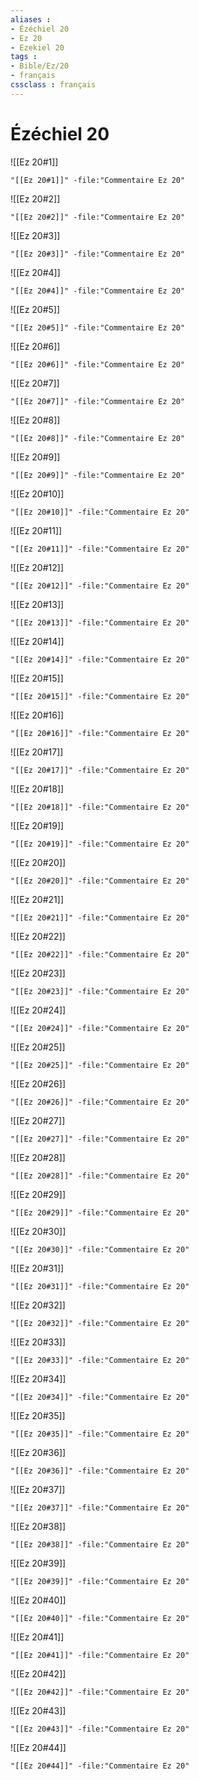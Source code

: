 ```yaml
---
aliases : 
- Ézéchiel 20
- Ez 20
- Ezekiel 20
tags : 
- Bible/Ez/20
- français
cssclass : français
---
```


# Ézéchiel 20

![[Ez 20#1]]

```query
"[[Ez 20#1]]" -file:"Commentaire Ez 20"
```

![[Ez 20#2]]

```query
"[[Ez 20#2]]" -file:"Commentaire Ez 20"
```

![[Ez 20#3]]

```query
"[[Ez 20#3]]" -file:"Commentaire Ez 20"
```

![[Ez 20#4]]

```query
"[[Ez 20#4]]" -file:"Commentaire Ez 20"
```

![[Ez 20#5]]

```query
"[[Ez 20#5]]" -file:"Commentaire Ez 20"
```

![[Ez 20#6]]

```query
"[[Ez 20#6]]" -file:"Commentaire Ez 20"
```

![[Ez 20#7]]

```query
"[[Ez 20#7]]" -file:"Commentaire Ez 20"
```

![[Ez 20#8]]

```query
"[[Ez 20#8]]" -file:"Commentaire Ez 20"
```

![[Ez 20#9]]

```query
"[[Ez 20#9]]" -file:"Commentaire Ez 20"
```

![[Ez 20#10]]

```query
"[[Ez 20#10]]" -file:"Commentaire Ez 20"
```

![[Ez 20#11]]

```query
"[[Ez 20#11]]" -file:"Commentaire Ez 20"
```

![[Ez 20#12]]

```query
"[[Ez 20#12]]" -file:"Commentaire Ez 20"
```

![[Ez 20#13]]

```query
"[[Ez 20#13]]" -file:"Commentaire Ez 20"
```

![[Ez 20#14]]

```query
"[[Ez 20#14]]" -file:"Commentaire Ez 20"
```

![[Ez 20#15]]

```query
"[[Ez 20#15]]" -file:"Commentaire Ez 20"
```

![[Ez 20#16]]

```query
"[[Ez 20#16]]" -file:"Commentaire Ez 20"
```

![[Ez 20#17]]

```query
"[[Ez 20#17]]" -file:"Commentaire Ez 20"
```

![[Ez 20#18]]

```query
"[[Ez 20#18]]" -file:"Commentaire Ez 20"
```

![[Ez 20#19]]

```query
"[[Ez 20#19]]" -file:"Commentaire Ez 20"
```

![[Ez 20#20]]

```query
"[[Ez 20#20]]" -file:"Commentaire Ez 20"
```

![[Ez 20#21]]

```query
"[[Ez 20#21]]" -file:"Commentaire Ez 20"
```

![[Ez 20#22]]

```query
"[[Ez 20#22]]" -file:"Commentaire Ez 20"
```

![[Ez 20#23]]

```query
"[[Ez 20#23]]" -file:"Commentaire Ez 20"
```

![[Ez 20#24]]

```query
"[[Ez 20#24]]" -file:"Commentaire Ez 20"
```

![[Ez 20#25]]

```query
"[[Ez 20#25]]" -file:"Commentaire Ez 20"
```

![[Ez 20#26]]

```query
"[[Ez 20#26]]" -file:"Commentaire Ez 20"
```

![[Ez 20#27]]

```query
"[[Ez 20#27]]" -file:"Commentaire Ez 20"
```

![[Ez 20#28]]

```query
"[[Ez 20#28]]" -file:"Commentaire Ez 20"
```

![[Ez 20#29]]

```query
"[[Ez 20#29]]" -file:"Commentaire Ez 20"
```

![[Ez 20#30]]

```query
"[[Ez 20#30]]" -file:"Commentaire Ez 20"
```

![[Ez 20#31]]

```query
"[[Ez 20#31]]" -file:"Commentaire Ez 20"
```

![[Ez 20#32]]

```query
"[[Ez 20#32]]" -file:"Commentaire Ez 20"
```

![[Ez 20#33]]

```query
"[[Ez 20#33]]" -file:"Commentaire Ez 20"
```

![[Ez 20#34]]

```query
"[[Ez 20#34]]" -file:"Commentaire Ez 20"
```

![[Ez 20#35]]

```query
"[[Ez 20#35]]" -file:"Commentaire Ez 20"
```

![[Ez 20#36]]

```query
"[[Ez 20#36]]" -file:"Commentaire Ez 20"
```

![[Ez 20#37]]

```query
"[[Ez 20#37]]" -file:"Commentaire Ez 20"
```

![[Ez 20#38]]

```query
"[[Ez 20#38]]" -file:"Commentaire Ez 20"
```

![[Ez 20#39]]

```query
"[[Ez 20#39]]" -file:"Commentaire Ez 20"
```

![[Ez 20#40]]

```query
"[[Ez 20#40]]" -file:"Commentaire Ez 20"
```

![[Ez 20#41]]

```query
"[[Ez 20#41]]" -file:"Commentaire Ez 20"
```

![[Ez 20#42]]

```query
"[[Ez 20#42]]" -file:"Commentaire Ez 20"
```

![[Ez 20#43]]

```query
"[[Ez 20#43]]" -file:"Commentaire Ez 20"
```

![[Ez 20#44]]

```query
"[[Ez 20#44]]" -file:"Commentaire Ez 20"
```

